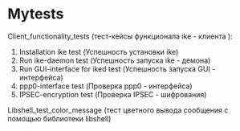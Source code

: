 # Mytests

Client_functionality_tests (тест-кейсы функционала ike - клиента ):

1. Installation ike test (Успешность установки ike)
2. Run ike-daemon test (Успешность запуска ike - демона)
3. Run GUI-interface for iked test (Успешность запуска GUI - интерфейса)
4. ppp0-interface test (Проверка ppp0 - интерфейса)
5. IPSEC-encryption test (Проверка IPSEC - шифрования)

Libshell_test_color_message (тест цветного вывода сообщения с помощью библиотеки libshell)
